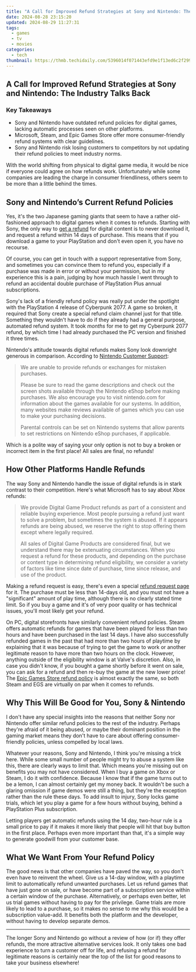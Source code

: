 ```yaml
---
title: "A Call for Improved Refund Strategies at Sony and Nintendo: The Industry Talks Back"
date: 2024-08-28 23:15:20
updated: 2024-08-29 11:27:31
tags:
  - games
  - tv
  - movies
categories:
  - tech
thumbnail: https://thmb.techidaily.com/5396014f071443efd9e1f13ed6c2f299f41c767371cdaf8ce5e5162404d28c7d.jpg
---
```


## A Call for Improved Refund Strategies at Sony and Nintendo: The Industry Talks Back

### Key Takeaways

* Sony and Nintendo have outdated refund policies for digital games, lacking automatic processes seen on other platforms.
* Microsoft, Steam, and Epic Games Store offer more consumer-friendly refund systems with clear guidelines.
* Sony and Nintendo risk losing customers to competitors by not updating their refund policies to meet industry norms.

 With the world shifting from physical to digital game media, it would be nice if everyone could agree on how refunds work. Unfortunately while some companies are leading the charge in consumer friendliness, others seem to be more than a little behind the times.

##  Sony and Nintendo’s Current Refund Policies

 Yes, it's the two Japanese gaming giants that seem to have a rather old-fashioned approach to digital games when it comes to refunds. Starting with Sony, the only way to [get a refund](https://www.playstation.com/en-us/support/store/ps-store-refund-request/#eligibility) for digital content is to never download it, and request a refund within 14 days of purchase. This means that if you download a game to your PlayStation and don't even open it, you have no recourse.

 Of course, you can get in touch with a support representative from Sony, and sometimes you can convince them to refund you, especially if a purchase was made in error or without your permission, but in my experience this is a pain, judging by how much hassle I went through to refund an accidental double purchase of PlayStation Plus annual subscriptions.

 Sony's lack of a friendly refund policy was really put under the spotlight with the PlayStation 4 release of Cyberpunk 2077\. A game so broken, it required that Sony create a special refund claim channel just for that title. Something they wouldn't have to do if they already had a general purpose, automated refund system. It took _months_ for me to get my Cyberpunk 2077 refund, by which time I had already purchased the PC version and finished it three times.

 Nintendo's attitude towards digital refunds makes Sony look downright generous in comparison. According to [Nintendo Customer Support](https://en-americas-support.nintendo.com/app/answers/detail/a%5Fid/1981/~/refund-request-for-downloaded-game-or-dlc):

> We are unable to provide refunds or exchanges for mistaken purchases.
> 
> Please be sure to read the game descriptions and check out the screen shots available through the Nintendo eShop before making purchases. We also encourage you to visit nintendo.com for information about the games available for our systems. In addition, many websites make reviews available of games which you can use to make your purchasing decisions.
> 
> Parental controls can be set on Nintendo systems that allow parents to set restrictions on Nintendo eShop purchases, if applicable.

 Which is a polite way of saying your only option is not to buy a broken or incorrect item in the first place! All sales are final, no refunds!

##  How Other Platforms Handle Refunds

 The way Sony and Nintendo handle the issue of digital refunds is in stark contrast to their competition. Here's what Microsoft has to say about Xbox refunds:

> We provide Digital Game Product refunds as part of a consistent and reliable buying experience. Most people pursuing a refund just want to solve a problem, but sometimes the system is abused. If it appears refunds are being abused, we reserve the right to stop offering them except where legally required.
> 
> All sales of Digital Game Products are considered final, but we understand there may be extenuating circumstances. When you request a refund for these products, and depending on the purchase or content type in determining refund eligibility, we consider a variety of factors like time since date of purchase, time since release, and use of the product.

 Making a refund request is easy, there's even a special [refund request page](https://support.xbox.com/en-us/help/subscriptions-billing/buy-games-apps/refund-orders) for it. The purchase must be less than 14-days old, and you must not have a "significant" amount of play time, although there is no clearly stated time limit. So if you buy a game and it's of very poor quality or has technical issues, you'll most likely get your refund.

 On PC, digital storefronts have similarly convenient refund policies. Steam offers automatic refunds for games that have been played for less than two hours and have been purchased in the last 14 days. I have also successfully refunded games in the past that had more than two hours of playtime by explaining that it was because of trying to get the game to work or another legitimate reason to have more than two hours on the clock. However, anything outside of the eligibility window is at Valve's discretion. Also, in case you didn't know, if you bought a game shortly before it went on sale, you can ask for a refund and then re-buy the game at the new lower price! The [Epic Games Store refund policy](https://www.epicgames.com/site/en-US/store-refund-policy) is almost exactly the same, so both Steam and EGS are virtually on par when it comes to refunds.

##  Why This Will Be Good for You, Sony & Nintendo

 I don't have any special insights into the reasons that neither Sony nor Nintendo offer similar refund policies to the rest of the industry. Perhaps they're afraid of it being abused, or maybe their dominant position in the gaming market means they don't have to care about offering consumer-friendly policies, unless compelled by local laws.

 Whatever your reasons, Sony and Nintendo, I think you're missing a trick here. While some small number of people might try to abuse a system like this, there are clearly ways to limit that. Which means you're missing out on benefits you may not have considered. When I buy a game on Xbox or Steam, I do it with confidence. Because I know that if the game turns out to be a lemon, I can almost certainly get my money back. It wouldn't be such a glaring omission if game demos were still a thing, but they're the exception rather than the rule these days. To add insult to injury, Sony locks game trials, which let you play a game for a few hours without buying, behind a PlayStation Plus subscription.

 Letting players get automatic refunds using the 14 day, two-hour rule is a small price to pay if it makes it more likely that people will hit that buy button in the first place. Perhaps even more important than that, it's a simple way to generate goodwill from your customer base.

##  What We Want From Your Refund Policy

 The good news is that other companies have paved the way, so you don't even have to reinvent the wheel. Give us a 14-day window, with a playtime limit to automatically refund unwanted purchases. Let us refund games that have just gone on sale, or have become part of a subscription service within a certain window of the purchase. Alternatively, or perhaps even better, let us trial games without having to pay for the privilege. Game trials are more likely to lead to a purchase, so it makes no sense to me why this would be a subscription value-add. It benefits both the platform and the developer, without having to develop separate demos.

---

 The longer Sony and Nintendo go without a review of how (or if) they offer refunds, the more attractive alternative services look. It only takes one bad experience to turn a customer off for life, and refusing a refund for legitimate reasons is certainly near the top of the list for good reasons to take your business elsewhere!

<ins class="adsbygoogle"
     style="display:block"
     data-ad-format="autorelaxed"
     data-ad-client="ca-pub-7571918770474297"
     data-ad-slot="1223367746"></ins>



<ins class="adsbygoogle"
     style="display:block"
     data-ad-client="ca-pub-7571918770474297"
     data-ad-slot="8358498916"
     data-ad-format="auto"
     data-full-width-responsive="true"></ins>

